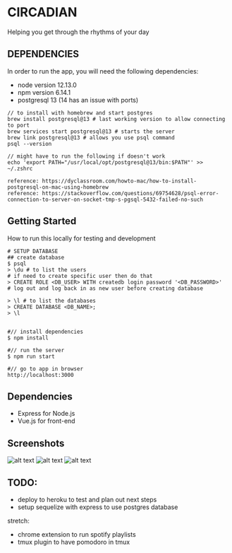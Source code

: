 # CIRCADIAN

Helping you get through the rhythms of your day

## DEPENDENCIES

In order to run the app,
you will need the following dependencies:

* node version 12.13.0
* npm version 6.14.1
* postgresql 13 (14 has an issue with ports)

```
// to install with homebrew and start postgres
brew install postgresql@13 # last working version to allow connecting to port
brew services start postgresql@13 # starts the server
brew link postgresql@13 # allows you use psql command
psql --version

// might have to run the following if doesn't work
echo 'export PATH="/usr/local/opt/postgresql@13/bin:$PATH"' >> ~/.zshrc

reference: https://dyclassroom.com/howto-mac/how-to-install-postgresql-on-mac-using-homebrew
reference: https://stackoverflow.com/questions/69754628/psql-error-connection-to-server-on-socket-tmp-s-pgsql-5432-failed-no-such
```


## Getting Started

How to run this locally for testing and development

```
# SETUP DATABASE
## create database
$ psql
> \du # to list the users
# if need to create specific user then do that
> CREATE ROLE <DB_USER> WITH createdb login password '<DB_PASSWORD>'
# log out and log back in as new user before creating database

> \l # to list the databases
> CREATE DATABASE <DB_NAME>;
> \l


#// install dependencies
$ npm install

#// run the server
$ npm run start

#// go to app in browser
http://localhost:3000
```


## Dependencies

* Express for Node.js
* Vue.js for front-end

## Screenshots

![alt text](public/images/screenshots/circadian-timer.png "Timer")
![alt text](public/images/screenshots/circadian-settings-top.png "Settings Top")
![alt text](public/images/screenshots/circadian-settings-bottom.png "Settings Bottom")


## TODO:
* deploy to heroku to test and plan out next steps
* setup sequelize with express to use postgres database

stretch:
* chrome extension to run spotify playlists
* tmux plugin to have pomodoro in tmux

